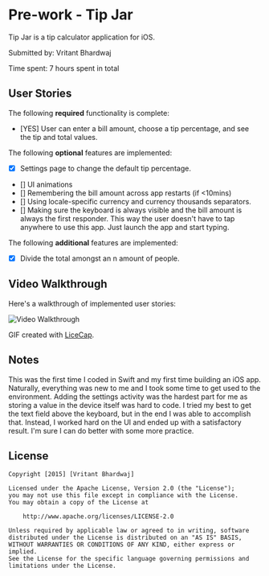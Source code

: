 # Pre-work - Tip Jar

Tip Jar is a tip calculator application for iOS.

Submitted by: Vritant Bhardwaj

Time spent: 7 hours spent in total

## User Stories

The following **required** functionality is complete:
* [YES] User can enter a bill amount, choose a tip percentage, and see the tip and total values.

The following **optional** features are implemented:
* [x] Settings page to change the default tip percentage.
* [] UI animations
* [] Remembering the bill amount across app restarts (if <10mins)
* [] Using locale-specific currency and currency thousands separators.
* [] Making sure the keyboard is always visible and the bill amount is always the first responder. This way the user doesn't have to tap anywhere to use this app. Just launch the app and start typing.

The following **additional** features are implemented:

- [x] Divide the total amongst an n amount of people.

## Video Walkthrough 

Here's a walkthrough of implemented user stories:

<img src = 'http://i.imgur.com/YDk0TqB.gif' title='Video Walkthrough' width='' alt='Video Walkthrough' />

GIF created with [LiceCap](http://www.cockos.com/licecap/).

## Notes

This was the first time I coded in Swift and my first time building an iOS app. Naturally, everything was new to me and I
took some time to get used to the environment. Adding the settings activity was the hardest part for me as storing a value
in the device itself was hard to code. I tried my best to get the text field above the keyboard, but in the end I was able 
to accomplish that. Instead, I worked hard on the UI and ended up with a satisfactory result. I'm sure I can do better with 
some more practice.
## License

    Copyright [2015] [Vritant Bhardwaj]

    Licensed under the Apache License, Version 2.0 (the "License");
    you may not use this file except in compliance with the License.
    You may obtain a copy of the License at

        http://www.apache.org/licenses/LICENSE-2.0

    Unless required by applicable law or agreed to in writing, software
    distributed under the License is distributed on an "AS IS" BASIS,
    WITHOUT WARRANTIES OR CONDITIONS OF ANY KIND, either express or implied.
    See the License for the specific language governing permissions and
    limitations under the License.
